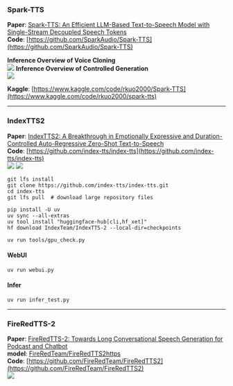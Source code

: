 ### Spark-TTS
**Paper**: [Spark-TTS: An Efficient LLM-Based Text-to-Speech Model with Single-Stream Decoupled Speech Tokens](https://arxiv.org/abs/2503.01710)<br>
**Code**: [https://github.com/SparkAudio/Spark-TTS](https://github.com/SparkAudio/Spark-TTS)<br>

**Inference Overview of Voice Cloning** <br>
![](https://github.com/SparkAudio/Spark-TTS/raw/main/src/figures/infer_voice_cloning.png)
**Inference Overview of Controlled Generation** <br>
![](https://github.com/SparkAudio/Spark-TTS/raw/main/src/figures/infer_control.png)

**Kaggle**: [https://www.kaggle.com/code/rkuo2000/Spark-TTS](https://www.kaggle.com/code/rkuo2000/spark-tts)<br>

---
### IndexTTS2
**Paper**: [IndexTTS2: A Breakthrough in Emotionally Expressive and Duration-Controlled Auto-Regressive Zero-Shot Text-to-Speech](https://arxiv.org/abs/2506.21619)<br>
**Code**: [https://github.com/index-tts/index-tts](https://github.com/index-tts/index-tts)<br>
![](https://arxiv.org/html/2506.21619v2/x1.png)
![](https://arxiv.org/html/2506.21619v2/x2.png)

```
git lfs install
git clone https://github.com/index-tts/index-tts.git
cd index-tts
git lfs pull  # download large repository files
```
```
pip install -U uv
uv sync --all-extras
uv tool install "huggingface-hub[cli,hf_xet]"
hf download IndexTeam/IndexTTS-2 --local-dir=checkpoints

uv run tools/gpu_check.py
```

#### WebUI
`uv run webui.py`<br>

#### Infer
`uv run infer_test.py`<br>

---
### FireRedTTS-2
**Paper**: [FireRedTTS-2: Towards Long Conversational Speech Generation for Podcast and Chatbot](https://arxiv.org/abs/2509.02020)<br>
**model**: [FireRedTeam/FireRedTTS2https](https://huggingface.co/FireRedTeam/FireRedTTS2)<br>
**Code**: [https://github.com/FireRedTeam/FireRedTTS2](https://github.com/FireRedTeam/FireRedTTS2)<br>
![](https://arxiv.org/html/2509.02020v2/image/tts_model_framework.png)
